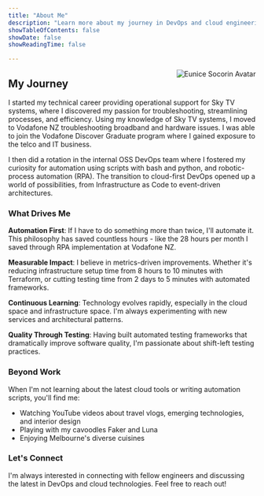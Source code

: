 ```yaml
---
title: "About Me"
description: "Learn more about my journey in DevOps and cloud engineering"
showTableOfContents: false
showDate: false
showReadingTime: false

---
```


<img src="/img/avatar.svg" alt="Eunice Socorin Avatar" class="avatar-small" style="float: right; margin: 0 0 2rem 2rem;">

## My Journey

I started my technical career providing operational support for Sky TV systems, where I discovered my passion for troubleshooting, streamlining processes, and efficiency. Using my knowledge of Sky TV systems, I moved to Vodafone NZ troubleshooting broadband and hardware issues. I was able to join the Vodafone Discover Graduate program where I gained exposure to the telco and IT business.

I then did a rotation in the internal OSS DevOps team where I fostered my curiosity for automation using scripts with bash and python, and robotic-process automation (RPA). The transition to cloud-first DevOps opened up a world of possibilities, from Infrastructure as Code to event-driven architectures.

### What Drives Me

**Automation First**: If I have to do something more than twice, I'll automate it. This philosophy has saved countless hours - like the 28 hours per month I saved through RPA implementation at Vodafone NZ.

**Measurable Impact**: I believe in metrics-driven improvements. Whether it's reducing infrastructure setup time from 8 hours to 10 minutes with Terraform, or cutting testing time from 2 days to 5 minutes with automated frameworks.

**Continuous Learning**: Technology evolves rapidly, especially in the cloud space and infrastructure space. I'm always experimenting with new services and architectural patterns.

**Quality Through Testing**: Having built automated testing frameworks that dramatically improve software quality, I'm passionate about shift-left testing practices.

### Beyond Work

When I'm not learning about the latest cloud tools or writing automation scripts, you'll find me:
- Watching YouTube videos about travel vlogs, emerging technologies, and interior design
- Playing with my cavoodles Faker and Luna
- Enjoying Melbourne's diverse cuisines

### Let's Connect

I'm always interested in connecting with fellow engineers and discussing the latest in DevOps and cloud technologies. Feel free to reach out!